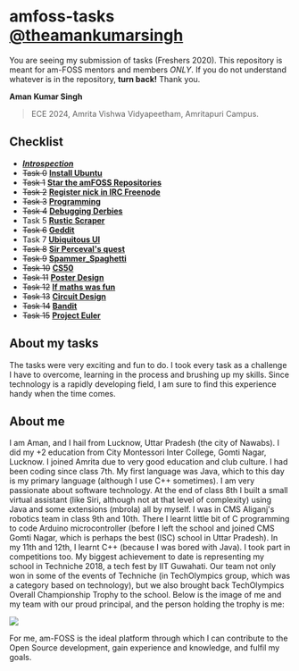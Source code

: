 # amfoss-tasks [@theamankumarsingh](https://github.com/theamankumarsingh)

You are seeing my submission of tasks (Freshers 2020). This repository is meant for am-FOSS mentors and members *ONLY*. If you do not understand whatever is in the repository, **turn back!**
Thank you.

**Aman Kumar Singh**
>ECE 2024,
>Amrita Vishwa Vidyapeetham,
>Amritapuri Campus.

## Checklist
- [***Introspection***](https://github.com/theamankumarsingh/amfoss-tasks/tree/main/introspection)
- ~~Task 0~~  [**Install Ubuntu**](https://github.com/theamankumarsingh/amfoss-tasks/tree/main/task-0)
- ~~Task 1~~  [**Star the amFOSS Repositories**](https://github.com/theamankumarsingh/amfoss-tasks/tree/main/task-1)
- ~~Task 2~~  [**Register nick in IRC Freenode**](https://github.com/theamankumarsingh/amfoss-tasks/tree/main/task-2)
- ~~Task 3~~  [**Programming**](https://github.com/theamankumarsingh/amfoss-tasks/tree/main/task-3)
- ~~Task 4~~  [**Debugging Derbies**](https://github.com/theamankumarsingh/amfoss-tasks/tree/main/task-4)
- Task 5  [**Rustic Scraper**](https://github.com/theamankumarsingh/amfoss-tasks/tree/main/task-5)
- ~~Task 6~~  [**Geddit**](https://github.com/theamankumarsingh/amfoss-tasks/tree/main/task-6)
- Task 7  [**Ubiquitous UI**](https://github.com/theamankumarsingh/amfoss-tasks/tree/main/task-7)
- ~~Task 8~~  [**Sir Perceval's quest**](https://github.com/theamankumarsingh/amfoss-tasks/tree/main/task-8)
- ~~Task 9~~  [**Spammer_Spaghetti**](https://github.com/theamankumarsingh/amfoss-tasks/tree/main/task-9)
- ~~Task 10~~ [**CS50**](https://github.com/theamankumarsingh/amfoss-tasks/tree/main/task-10)
- ~~Task 11~~ [**Poster Design**](https://github.com/theamankumarsingh/amfoss-tasks/tree/main/task-11)
- ~~Task 12~~ [**If maths was fun**](https://github.com/theamankumarsingh/amfoss-tasks/tree/main/task-12)
- ~~Task 13~~ [**Circuit Design**](https://github.com/theamankumarsingh/amfoss-tasks/tree/main/task-13)
- ~~Task 14~~ [**Bandit**](https://github.com/theamankumarsingh/amfoss-tasks/tree/main/task-14)
- ~~Task 15~~ [**Project Euler**](https://github.com/theamankumarsingh/amfoss-tasks/tree/main/task-15)

## About my tasks
The tasks were very exciting and fun to do. I took every task as a challenge I have to overcome, learning in the process and brushing up my skills. Since technology is a rapidly developing field, I am sure to find this experience handy when the time comes.
     
## About me
I am Aman, and I hail from Lucknow, Uttar Pradesh (the city of Nawabs). I did my +2 education from City Montessori Inter College, Gomti Nagar, Lucknow. I joined Amrita due to very good education and club culture. I had been coding since class 7th. My first language was Java, which to this day is my primary language (although I use C++ sometimes). I am very passionate about software technology. At the end of class 8th I built a small virtual assistant (like Siri, although not at that level of complexity) using Java and some extensions (mbrola) all by myself. I was in CMS Aliganj's robotics team in class 9th and 10th. There I learnt little bit of C programming to code Arduino microcontroller (before I left the school and joined CMS Gomti Nagar, which is perhaps the best (ISC) school in Uttar Pradesh). In my 11th and 12th, I learnt C++ (because I was bored with Java). I took part in competitions too. My biggest achievement to date is representing my school in Techniche 2018, a tech fest by IIT Guwahati. Our team not only won in some of the events of Techniche (in TechOlympics group, which was a category based on technology), but we also brought back TechOlympics Overall Championship Trophy to the school. Below is the image of me and my team with our proud principal, and the person holding the trophy is me:

![](https://github.com/theamankumarsingh/amfoss-tasks/blob/main/0.png?raw=true)

For me, am-FOSS is the ideal platform through which I can contribute to the Open Source development, gain experience and knowledge, and fulfil my goals.
